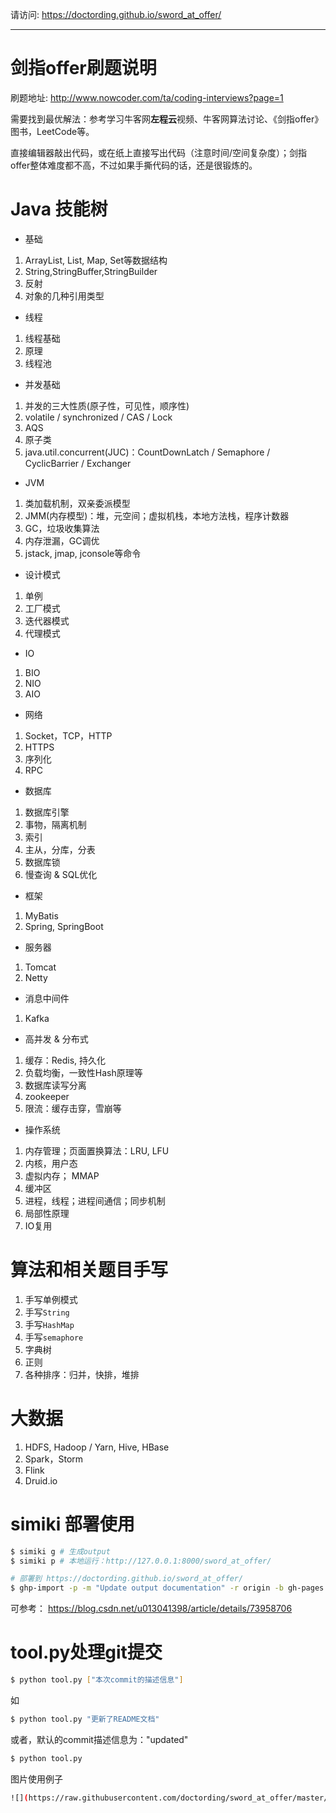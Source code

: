 请访问: https://doctording.github.io/sword_at_offer/

---

# 剑指offer刷题说明

刷题地址: http://www.nowcoder.com/ta/coding-interviews?page=1

需要找到最优解法：参考学习牛客网**左程云**视频、牛客网算法讨论、《剑指offer》图书，LeetCode等。

直接编辑器敲出代码，或在纸上直接写出代码（注意时间/空间复杂度）；剑指offer整体难度都不高，不过如果手撕代码的话，还是很锻炼的。

# Java 技能树

* 基础

1. ArrayList, List, Map, Set等数据结构
2. String,StringBuffer,StringBuilder
3. 反射
4. 对象的几种引用类型

* 线程

1. 线程基础
2. 原理
3. 线程池

* 并发基础

1. 并发的三大性质(原子性，可见性，顺序性)
2. volatile / synchronized / CAS / Lock
3. AQS
4. 原子类
5. java.util.concurrent(JUC)：CountDownLatch / Semaphore / CyclicBarrier / Exchanger

* JVM

1. 类加载机制，双亲委派模型
2. JMM(内存模型)：堆，元空间；虚拟机栈，本地方法栈，程序计数器
3. GC，垃圾收集算法
4. 内存泄漏，GC调优
5. jstack, jmap, jconsole等命令

* 设计模式

1. 单例
2. 工厂模式
3. 迭代器模式
4. 代理模式

* IO

1. BIO
2. NIO
3. AIO

* 网络

1. Socket，TCP，HTTP
2. HTTPS
3. 序列化
4. RPC

* 数据库

1. 数据库引擎
2. 事物，隔离机制
3. 索引
4. 主从，分库，分表
5. 数据库锁
6. 慢查询 & SQL优化

* 框架

1. MyBatis
2. Spring, SpringBoot

* 服务器

1. Tomcat
2. Netty

* 消息中间件

1. Kafka

* 高并发 & 分布式

1. 缓存：Redis, 持久化
2. 负载均衡，一致性Hash原理等
3. 数据库读写分离
4. zookeeper
5. 限流：缓存击穿，雪崩等

* 操作系统

1. 内存管理；页面置换算法：LRU, LFU
2. 内核，用户态
3. 虚拟内存； MMAP
4. 缓冲区
5. 进程，线程；进程间通信；同步机制
6. 局部性原理
7. IO复用

# 算法和相关题目手写

1. 手写单例模式
2. 手写`String`
3. 手写`HashMap`
4. 手写`semaphore`
5. 字典树
6. 正则
7. 各种排序：归并，快排，堆排

# 大数据

1. HDFS, Hadoop / Yarn, Hive, HBase
2. Spark，Storm
3. Flink
4. Druid.io

# simiki 部署使用

```bash
$ simiki g # 生成output
$ simiki p # 本地运行：http://127.0.0.1:8000/sword_at_offer/
```

```bash
# 部署到 https://doctording.github.io/sword_at_offer/
$ ghp-import -p -m "Update output documentation" -r origin -b gh-pages output
```

可参考： https://blog.csdn.net/u013041398/article/details/73958706

# tool.py处理git提交

```bash
$ python tool.py ["本次commit的描述信息"]
```

如
```bash
$ python tool.py "更新了README文档"
```

或者，默认的commit描述信息为："updated"
```bash
$ python tool.py
```

图片使用例子

```bash
![](https://raw.githubusercontent.com/doctording/sword_at_offer/master/content/solved_by_java/imgs/circle.png)
```
